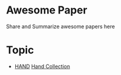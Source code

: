 # Awesome Paper
Share and Summarize awesome papers here

# Topic
- [HAND](./hand.md) [Hand Collection](https://xinghaochen.github.io/awesome-hand-pose-estimation/)

